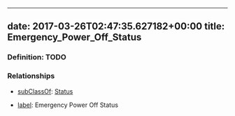 
---
date: 2017-03-26T02:47:35.627182+00:00
title: Emergency_Power_Off_Status
---
### Definition: TODO

### Relationships

* [subClassOf](http://www.w3.org/2000/01/rdf-schema#subClassOf): [Status](https://brickschema.org/schema/1.0/Brick#Status)

* [label](http://www.w3.org/2000/01/rdf-schema#label): Emergency Power Off Status
